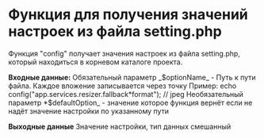 # Функция для получения значений настроек из файла setting.php

Функция "config" получает значения настроек из файла setting.php, который находиться в корневом каталоге проекта.

**Входные данные:**
Обязательный параметр _$optionName_ - Путь к пути файла. Каждое вложение записывается через точку
Пример:
echo config("app.services.resizer.fallback*format"); // jpeg
Необязательный параметр *$defaultOption\_ - значение которое функция вернёт если не надёт значение настройки по указанному пути

**Выходные данные**
Значение настройки, тип данных смешанный
